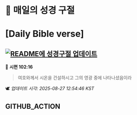 # 🙏 매일의 성경 구절
# [Daily Bible verse]
## [![README에 성경구절 업데이트](https://github.com/DONGSUKA/first_test/actions/workflows/update-readme-bible.yml/badge.svg)](https://github.com/DONGSUKA/first_test/actions/workflows/update-readme-bible.yml)
<!-- START_BIBLE_VERSE -->
📖 **시편 102:16**
> 여호와께서 시온을 건설하시고 그의 영광 중에 나타나셨음이라

🕊️ _업데이트 시각: 2025-08-27 12:54:46 KST_
  <!-- END_BIBLE_VERSE -->
## GITHUB_ACTION
